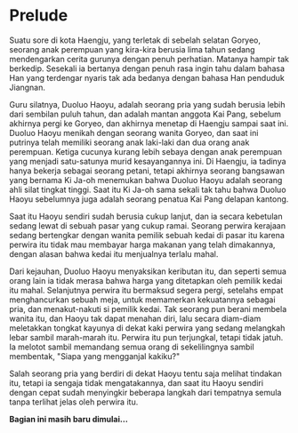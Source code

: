 # Prelude

Suatu sore di kota Haengju, yang terletak di sebelah selatan Goryeo, seorang anak perempuan yang kira-kira berusia lima tahun sedang mendengarkan cerita 
gurunya dengan penuh perhatian. Matanya hampir tak berkedip. Sesekali ia bertanya dengan penuh rasa ingin tahu dalam bahasa Han yang terdengar nyaris 
tak ada bedanya dengan bahasa Han penduduk Jiangnan. 

Guru silatnya, Duoluo Haoyu, adalah seorang pria yang sudah berusia lebih dari sembilan puluh tahun, dan adalah mantan anggota Kai Pang, sebelum akhirnya 
pergi ke Goryeo, dan akhirnya menetap di Haengju sampai saat ini. Duoluo Haoyu menikah dengan seorang wanita Goryeo, dan saat ini putrinya telah 
memiliki seorang anak laki-laki dan dua orang anak perempuan. Ketiga cucunya kurang lebih sebaya dengan anak perempuan yang menjadi satu-satunya murid 
kesayangannya ini. Di Haengju, ia tadinya hanya bekerja sebagai seorang petani, tetapi akhirnya seorang bangsawan yang bernama Ki Ja-oh menemukan 
bahwa Duoluo Haoyu adalah seorang ahli silat tingkat tinggi. Saat itu Ki Ja-oh sama sekali tak tahu bahwa Duoluo Haoyu sebelumnya juga adalah seorang 
penatua Kai Pang delapan kantong.

Saat itu Haoyu sendiri sudah berusia cukup lanjut, dan ia secara kebetulan sedang lewat di sebuah pasar yang cukup ramai. Seorang perwira kerajaan 
sedang bertengkar dengan wanita pemilik sebuah kedai di pasar itu karena perwira itu tidak mau membayar harga makanan yang telah dimakannya, dengan 
alasan bahwa kedai itu menjualnya terlalu mahal. 

Dari kejauhan, Duoluo Haoyu menyaksikan keributan itu, dan seperti semua orang lain ia tidak merasa bahwa harga yang ditetapkan oleh pemilik kedai itu 
mahal. Selanjutnya perwira itu bermaksud segera pergi, setelahs empat menghancurkan sebuah meja, untuk memamerkan kekuatannya sebagai pria, dan menakut-nakuti 
si pemilik kedai. Tak seorang pun berani membela wanita itu, dan Haoyu tak dapat menahan diri, lalu secara diam-diam meletakkan tongkat kayunya di dekat kaki 
perwira yang sedang melangkah lebar sambil marah-marah itu. Perwira itu pun terjungkal, tetapi tidak jatuh. Ia melotot sambil memandang semua orang di sekelilingnya 
sambil membentak, "Siapa yang mengganjal kakiku?"

Salah seorang pria yang berdiri di dekat Haoyu tentu saja melihat tindakan itu, tetapi ia sengaja tidak mengatakannya, dan saat itu Haoyu sendiri 
dengan cepat sudah menyingkir beberapa langkah dari tempatnya semula tanpa terlihat jelas oleh perwira itu. 

**Bagian ini masih baru dimulai...**





